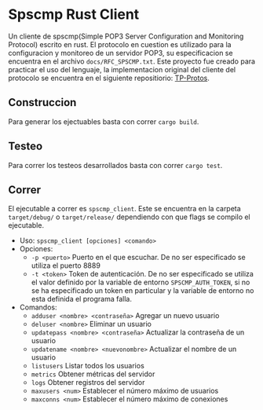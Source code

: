 Spscmp Rust  Client
===========

Un cliente de spscmp(Simple POP3 Server Configuration and Monitoring Protocol) escrito en rust. El protocolo en cuestion es utilizado para la configuracion y monitoreo de un servidor POP3, su especificacion se encuentra en el archivo `docs/RFC_SPSCMP.txt`. Este proyecto fue creado para practicar el uso del lenguaje, la implementacion original del cliente del protocolo se encuentra en el siguiente repositiorio: [TP-Protos](https://github.com/ImNotGone/TP-Protos).






## Construccion
Para generar los ejectuables basta con correr `cargo build`.
## Testeo

Para correr los testeos desarrollados basta con correr `cargo test`.
## Correr

El ejecutable a correr es `spscmp_client`. Este se encuentra en la carpeta `target/debug/` o `target/release/` dependiendo con que flags se compilo el ejecutable.

- Uso: `spscmp_client [opciones] <comando>`
- Opciones:
    - `-p <puerto>` Puerto en el que escuchar. De no ser especificado se utiliza el puerto 8889
    - `-t <token>` Token de autenticación. De no ser especificado se utiliza el valor definido por la variable de entorno `SPSCMP_AUTH_TOKEN`,      si no se ha especificado un token en particular y la variable de entorno no esta definida el programa falla.
- Comandos:
    - `adduser <nombre> <contraseña>` Agregar un nuevo usuario
    - `deluser <nombre>` Eliminar un usuario
    - `updatepass <nombre> <contraseña>` Actualizar la contraseña de un usuario
    - `updatename <nombre> <nuevonombre>` Actualizar el nombre de un usuario
    - `listusers` Listar todos los usuarios
    - `metrics` Obtener métricas del servidor
    - `logs` Obtener registros del servidor
    - `maxusers <num>` Establecer el número máximo de usuarios
    - `maxconns <num>` Establecer el número máximo de conexiones


